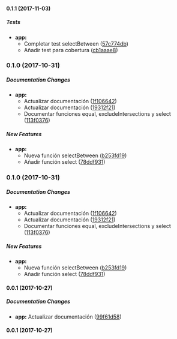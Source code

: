 #### 0.1.1 (2017-11-03)

##### Tests

* **app:**
  * Completar test selectBetween ([57c774db](https://github.com/lmsp/data-ornament/commit/57c774db6bf7383cf53d429fb12a2fee67d7fbba))
  * Añadir test para cobertura ([cb1aaae8](https://github.com/lmsp/data-ornament/commit/cb1aaae8cbdb622ac6cdbf5ede30cff04cc86d86))

### 0.1.0 (2017-10-31)

##### Documentation Changes

* **app:**
  * Actualizar documentación ([1f106642](https://github.com/lmsp/data-ornament/commit/1f106642754f4a1d8e76e8fa91ee4f0abd1d87b4))
  * Actualizar documentación ([19312f21](https://github.com/lmsp/data-ornament/commit/19312f213a1a3e89d2f330954adba1020ad55ddb))
  * Documentar funciones equal, excludeIntersections y select ([113f0376](https://github.com/lmsp/data-ornament/commit/113f0376e31c241b1dd38e4b340dfb233bea4a9e))

##### New Features

* **app:**
  * Nueva función selectBetween ([b253fd19](https://github.com/lmsp/data-ornament/commit/b253fd1990a5b5aa451fdd748b663cec81188b2c))
  * Añadir función select ([78ddf931](https://github.com/lmsp/data-ornament/commit/78ddf9312b7cbaa113eb7f5e3ddff29c8036f002))

### 0.1.0 (2017-10-31)

##### Documentation Changes

* **app:**
  * Actualizar documentación ([1f106642](https://github.com/lmsp/data-ornament/commit/1f106642754f4a1d8e76e8fa91ee4f0abd1d87b4))
  * Actualizar documentación ([19312f21](https://github.com/lmsp/data-ornament/commit/19312f213a1a3e89d2f330954adba1020ad55ddb))
  * Documentar funciones equal, excludeIntersections y select ([113f0376](https://github.com/lmsp/data-ornament/commit/113f0376e31c241b1dd38e4b340dfb233bea4a9e))

##### New Features

* **app:**
  * Nueva función selectBetween ([b253fd19](https://github.com/lmsp/data-ornament/commit/b253fd1990a5b5aa451fdd748b663cec81188b2c))
  * Añadir función select ([78ddf931](https://github.com/lmsp/data-ornament/commit/78ddf9312b7cbaa113eb7f5e3ddff29c8036f002))

#### 0.0.1 (2017-10-27)

##### Documentation Changes

* **app:** Actualizar documentación ([99f61d58](https://github.com/lmsp/data-ornament/commit/99f61d58d9b9de6a0dbbf3d1d4de119d1ab8c46e))

#### 0.0.1 (2017-10-27)

